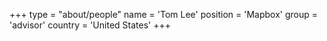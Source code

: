 +++
type = "about/people"
name = 'Tom Lee'
position = 'Mapbox'
group = 'advisor'
country = 'United States'
+++
